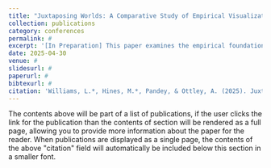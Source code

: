 ```yaml
---
title: "Juxtaposing Worlds: A Comparative Study of Empirical Visualization Literature and Practitioner-Curated Guideline"
collection: publications
category: conferences
permalink: #
excerpt: '[In Preparation] This paper examines the empirical foundations of widely adopted visualization guidelines by juxtaposing academic literature with practitioner-oriented style guides. We began by identifying a set of widely cited guidelines, drawn from publicly available style guides and design manuals. We then conducted a structured review of empirical studies, categorizing each study according to whether it provided direct, partial, or conflicting evidence for a given guideline. Our analysis reveals which guidelines are supported by evidence, which lack validation, and which show mixed or context-dependent results, and highlights the need for more critical reflection on how design advice is communicated and applied. We conclude by discussing challenges in aligning research and practice and advocate for stronger collaborations between researchers and practitioners to develop harmonized, evidence-informed visualization standards.'
date: 2025-04-30
venue: #
slidesurl: #
paperurl: #
bibtexurl: #
citation: 'Williams, L.*, Hines, M.*, Pandey, & Ottley, A. (2025). Juxtaposing Worlds: A Comparative Study of Empirical Visualization Literature and Practitioner-Curated Guideline'
---
```

The contents above will be part of a list of publications, if the user clicks the link for the publication than the contents of section will be rendered as a full page, allowing you to provide more information about the paper for the reader. When publications are displayed as a single page, the contents of the above "citation" field will automatically be included below this section in a smaller font.